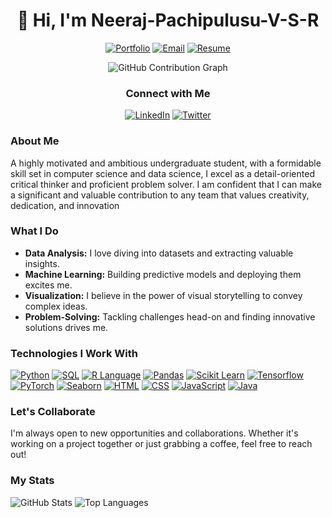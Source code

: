 <h1 align="center">👋 Hi, I'm Neeraj-Pachipulusu-V-S-R </h1>

<p align="center">
  <a href="https://yourwebsite.com"><img src="https://img.shields.io/badge/Portfolio-Visit%20My%20Website-blue" alt="Portfolio"></a>
  <a href="mailto:neerajpachipulusuvsr.com"><img src="https://img.shields.io/badge/Contact-Email-green" alt="Email"></a>
  <a href="https://yourresume.com"><img src="https://img.shields.io/badge/Resume-View%20My%20Resume-orange" alt="Resume"></a>
</p>

<div align="center">
  <img src="https://github.com/Neeraj-Pachipulusu-V-S-R/Neeraj-Pachipulusu-V-S-R/blob/main/assets/github-contribution-grid-snake-dark.svg" alt="GitHub Contribution Graph">
</div>

<h3 align="center">Connect with Me</h3>

<p align="center">
  <a href="www.linkedin.com/in/neerajpvsr"><img src="https://img.shields.io/badge/LinkedIn-Connect-blue?style=for-the-badge&logo=linkedin" alt="LinkedIn"></a>
  <a href="https://twitter.com/neeraj_pvsr"><img src="https://img.shields.io/badge/Twitter-Follow-1DA1F2?style=for-the-badge&logo=twitter" alt="Twitter"></a>
  <!-- Add more social media badges as needed -->
</p>

### About Me

A highly motivated and ambitious undergraduate student, with a formidable skill set in computer science and data science, I excel as a detail-oriented critical thinker and proficient problem solver. I am confident that I can make a significant and valuable contribution to any team that values creativity, dedication, and innovation

### What I Do

- **Data Analysis:** I love diving into datasets and extracting valuable insights.
- **Machine Learning:** Building predictive models and deploying them excites me.
- **Visualization:** I believe in the power of visual storytelling to convey complex ideas.
- **Problem-Solving:** Tackling challenges head-on and finding innovative solutions drives me.

### Technologies I Work With
[![Python](https://img.shields.io/badge/Python-3776AB?style=flat&logo=python&logoColor=white)](https://www.python.org/)
[![SQL](https://img.shields.io/badge/SQL-4479A1?style=flat&logo=sql&logoColor=white)](https://www.w3schools.com/sql/)
[![R Language](https://img.shields.io/badge/R-276DC3?style=flat&logo=r&logoColor=white)](https://www.r-project.org/)
[![Pandas](https://img.shields.io/badge/Pandas-150458?style=flat&logo=pandas&logoColor=white)](https://pandas.pydata.org/)
[![Scikit Learn](https://img.shields.io/badge/Scikit_Learn-F7931E?style=flat&logo=scikit-learn&logoColor=white)](https://scikit-learn.org/)
[![Tensorflow](https://img.shields.io/badge/Tensorflow-FF6F00?style=flat&logo=tensorflow&logoColor=white)](https://www.tensorflow.org/)
[![PyTorch](https://img.shields.io/badge/PyTorch-EE4C2C?style=flat&logo=pytorch&logoColor=white)](https://pytorch.org/)
[![Seaborn](https://img.shields.io/badge/Seaborn-3776AB?style=flat&logo=python&logoColor=white)](https://seaborn.pydata.org/)
[![HTML](https://img.shields.io/badge/HTML-E34F26?style=flat&logo=html5&logoColor=white)](https://developer.mozilla.org/en-US/docs/Web/HTML)
[![CSS](https://img.shields.io/badge/CSS-1572B6?style=flat&logo=css3&logoColor=white)](https://developer.mozilla.org/en-US/docs/Web/CSS)
[![JavaScript](https://img.shields.io/badge/JavaScript-F7DF1E?style=flat&logo=javascript&logoColor=black)](https://developer.mozilla.org/en-US/docs/Web/JavaScript)
[![Java](https://img.shields.io/badge/Java-007396?style=flat&logo=java&logoColor=white)](https://www.java.com/)
<!-- Add more badges for technologies you're proficient in -->

### Let's Collaborate

I'm always open to new opportunities and collaborations. Whether it's working on a project together or just grabbing a coffee, feel free to reach out!

### My Stats

![GitHub Stats](https://github-readme-stats.vercel.app/api?username=Neeraj-Pachipulusu-V-S-R&show_icons=true&theme=dark)
![Top Languages](https://github-readme-stats.vercel.app/api/top-langs/?username=Neeraj-Pachipulusu-V-S-R&layout=compact&theme=dark)

